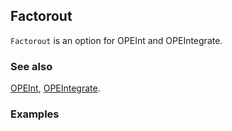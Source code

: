 ## Factorout

`Factorout` is an option for OPEInt and OPEIntegrate.

### See also

[OPEInt](OPEInt), [OPEIntegrate](OPEIntegrate).

### Examples
